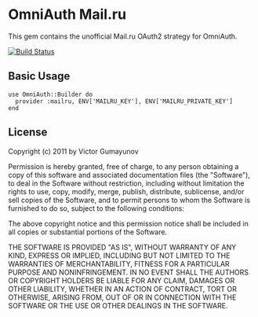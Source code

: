 # OmniAuth Mail.ru

This gem contains the unofficial Mail.ru OAuth2 strategy for OmniAuth.

[![Build Status](https://secure.travis-ci.org/gumayunov/omniauth-mailru.png)](http://travis-ci.org/gumayunov/omniauth-mailru)

## Basic Usage

    use OmniAuth::Builder do
      provider :mailru, ENV['MAILRU_KEY'], ENV['MAILRU_PRIVATE_KEY']
    end

## License

Copyright (c) 2011 by Victor Gumayunov

Permission is hereby granted, free of charge, to any person obtaining a copy of this software and associated documentation files (the "Software"), to deal in the Software without restriction, including without limitation the rights to use, copy, modify, merge, publish, distribute, sublicense, and/or sell copies of the Software, and to permit persons to whom the Software is furnished to do so, subject to the following conditions:

The above copyright notice and this permission notice shall be included in all copies or substantial portions of the Software.

THE SOFTWARE IS PROVIDED "AS IS", WITHOUT WARRANTY OF ANY KIND, EXPRESS OR IMPLIED, INCLUDING BUT NOT LIMITED TO THE WARRANTIES OF MERCHANTABILITY, FITNESS FOR A PARTICULAR PURPOSE AND NONINFRINGEMENT. IN NO EVENT SHALL THE AUTHORS OR COPYRIGHT HOLDERS BE LIABLE FOR ANY CLAIM, DAMAGES OR OTHER LIABILITY, WHETHER IN AN ACTION OF CONTRACT, TORT OR OTHERWISE, ARISING FROM, OUT OF OR IN CONNECTION WITH THE SOFTWARE OR THE USE OR OTHER DEALINGS IN THE SOFTWARE.


